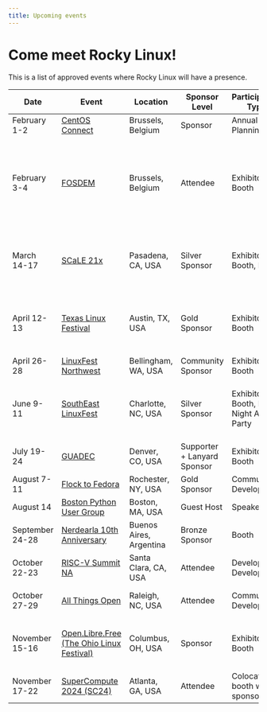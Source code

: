```yaml
---
title: Upcoming events
---
```


# Come meet Rocky Linux!

This is a list of approved events where Rocky Linux will have a presence.

|Date|Event|Location|Sponsor Level|Participation Type|Notes|
|-|-|-|-|-|-|
|February 1-2|[CentOS Connect](https://connect.centos.org/)|Brussels, Belgium|Sponsor|Annual Planning|Infrastructure Team|
|February 3-4|[FOSDEM](https://archive.fosdem.org/2024/)|Brussels, Belgium|Attendee|Exhibitor Booth|Louis Abel, Krista Burdine, Pablo Greco, Neil Hanlon, Antoine LeMorvain, Sharif Nagy, Wale Soyinka|
|March 14-17|[SCaLE 21x](https://www.socallinuxexpo.org/scale/21x/schedule)|Pasadena, CA, USA|Silver Sponsor|Exhibitor Booth, BOF|[Krista Burdine](https://www.youtube.com/watch?v=YqAoXOrCSHg), Wale Soyinka, Steven Spencer|
|April 12-13|[Texas Linux Festival](https://2024.texaslinuxfest.org/)|Austin, TX, USA|Gold Sponsor|Exhibitor Booth|Speaker Team: [Krista Burdine](https://2024.texaslinuxfest.org/talks/deep-in-the-heart-of-rocky/) with Neil Hanlon and Chris Stackpole|
|April 26-28|[LinuxFest Northwest](https://linuxfestnorthwest.org/)|Bellingham, WA, USA|Community Sponsor|Exhibitor Booth|Speaker: [Neil Hanlon](https://www.youtube.com/watch?v=iSDAK7-UKHg)|
|June 9-11|[SouthEast LinuxFest](https://southeastlinuxfest.org/)|Charlotte, NC, USA|Silver Sponsor|Exhibitor Booth, Friday Night After Party|Speakers: [Louis Abel](https://speakers.southeastlinuxfest.org/southeast-linux-fest-2024/speaker/XYNUTC/), [Krista Burdine](https://speakers.southeastlinuxfest.org/southeast-linux-fest-2024/speaker/FKCSRW/), [Neil Hanlon](https://speakers.southeastlinuxfest.org/southeast-linux-fest-2024/speaker/RQTB3D/), [Joseph Tate](https://speakers.southeastlinuxfest.org/southeast-linux-fest-2024/speaker/UGM9KS/)| 
|July 19-24|[GUADEC](https://events.gnome.org/event/209/)|Denver, CO, USA|Supporter + Lanyard Sponsor|Exhibitor Booth|Speaker [Krista Burdine](https://events.gnome.org/event/209/contributions/745/)|
|August 7-11|[Flock to Fedora](https://flocktofedora.org/)|Rochester, NY, USA|Gold Sponsor|Community Development||
|August 14|[Boston Python User Group](https://about.bostonpython.com/)|Boston, MA, USA|Guest Host|Speaker|[Neil Hanlon](https://www.youtube.com/watch?v=WrWh949dans)|
|September 24-28|[Nerdearla 10th Anniversary](https://nerdear.la/en/)|Buenos Aires, Argentina|Bronze Sponsor|Booth|Speaker [Krista Burdine](https://nerdear.la/en/speakers/krista-burdine/)|
|October 22-23|[RISC-V Summit NA](https://riscv.org/event/risc-v-summit-north-america-2024/)|Santa Clara, CA, USA|Attendee|Developer Development|Neil Hanlon, Louis Abel|
|October 27-29|[All Things Open](https://2024.allthingsopen.org/)|Raleigh, NC, USA|Attendee|Community Development|Speaker [Krista Burdine](https://2024.allthingsopen.org/speakers/krista-burdine)|
|November 15-16|[Open.Libre.Free (The Ohio Linux Festival)](https://olfconference.org/)|Columbus, OH, USA|Sponsor|Exhibitor Booth|Speakers: Anthony Navarro, Maxine Hayes|
|November 17-22|[SuperCompute 2024 (SC24)](https://sc24.supercomputing.org/)|Atlanta, GA, USA|Attendee|Colocated booth with sponsor CIQ|Neil Hanlon, Krista Burdine|
